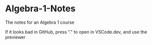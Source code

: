 # Algebra-1-Notes
The notes for an Algebra 1 course

If it looks bad in GitHub, press "." to open in VSCode.dev, and use the previewer
